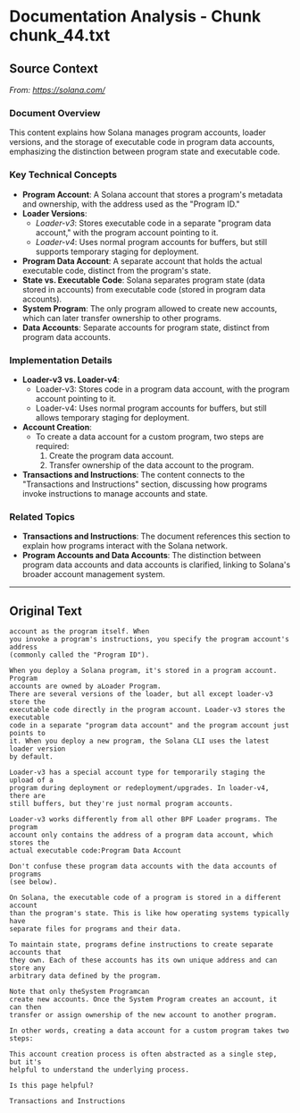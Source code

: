 # Documentation Analysis - Chunk chunk_44.txt

## Source Context
*From: https://solana.com/*

### Document Overview  
This content explains how Solana manages program accounts, loader versions, and the storage of executable code in program data accounts, emphasizing the distinction between program state and executable code.  

### Key Technical Concepts  
- **Program Account**: A Solana account that stores a program's metadata and ownership, with the address used as the "Program ID."  
- **Loader Versions**:  
  - *Loader-v3*: Stores executable code in a separate "program data account," with the program account pointing to it.  
  - *Loader-v4*: Uses normal program accounts for buffers, but still supports temporary staging for deployment.  
- **Program Data Account**: A separate account that holds the actual executable code, distinct from the program's state.  
- **State vs. Executable Code**: Solana separates program state (data stored in accounts) from executable code (stored in program data accounts).  
- **System Program**: The only program allowed to create new accounts, which can later transfer ownership to other programs.  
- **Data Accounts**: Separate accounts for program state, distinct from program data accounts.  

### Implementation Details  
- **Loader-v3 vs. Loader-v4**:  
  - Loader-v3: Stores code in a program data account, with the program account pointing to it.  
  - Loader-v4: Uses normal program accounts for buffers, but still allows temporary staging for deployment.  
- **Account Creation**:  
  - To create a data account for a custom program, two steps are required:  
    1. Create the program data account.  
    2. Transfer ownership of the data account to the program.  
- **Transactions and Instructions**: The content connects to the "Transactions and Instructions" section, discussing how programs invoke instructions to manage accounts and state.  

### Related Topics  
- **Transactions and Instructions**: The document references this section to explain how programs interact with the Solana network.  
- **Program Accounts and Data Accounts**: The distinction between program data accounts and data accounts is clarified, linking to Solana's broader account management system.

---

## Original Text
```
account as the program itself. When
you invoke a program's instructions, you specify the program account's address
(commonly called the "Program ID").

When you deploy a Solana program, it's stored in a program account. Program
accounts are owned by aLoader Program.
There are several versions of the loader, but all except loader-v3 store the
executable code directly in the program account. Loader-v3 stores the executable
code in a separate "program data account" and the program account just points to
it. When you deploy a new program, the Solana CLI uses the latest loader version
by default.

Loader-v3 has a special account type for temporarily staging the upload of a
program during deployment or redeployment/upgrades. In loader-v4, there are
still buffers, but they're just normal program accounts.

Loader-v3 works differently from all other BPF Loader programs. The program
account only contains the address of a program data account, which stores the
actual executable code:Program Data Account

Don't confuse these program data accounts with the data accounts of programs
(see below).

On Solana, the executable code of a program is stored in a different account
than the program's state. This is like how operating systems typically have
separate files for programs and their data.

To maintain state, programs define instructions to create separate accounts that
they own. Each of these accounts has its own unique address and can store any
arbitrary data defined by the program.

Note that only theSystem Programcan
create new accounts. Once the System Program creates an account, it can then
transfer or assign ownership of the new account to another program.

In other words, creating a data account for a custom program takes two steps:

This account creation process is often abstracted as a single step, but it's
helpful to understand the underlying process.

Is this page helpful?

Transactions and Instructions

```